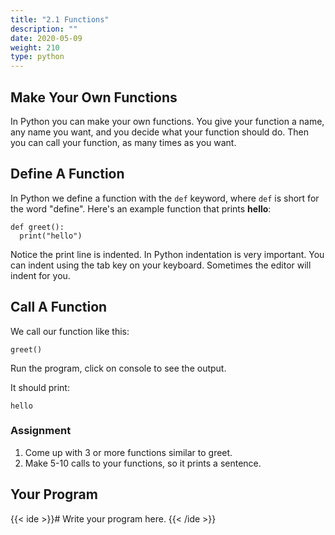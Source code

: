 ```yaml
---
title: "2.1 Functions"
description: ""
date: 2020-05-09
weight: 210
type: python
---
```


## Make Your Own Functions

In Python you can make your own functions. You give your function a name, any
name you want, and you decide what your function should do. Then you can call
your function, as many times as you want.

## Define A Function

In Python we define a function with the `def` keyword, where `def` is short for
the word "define". Here's an example function that prints **hello**:

```
def greet():
  print("hello")
```

Notice the print line is indented. In Python indentation is very important. You
can indent using the tab key on your keyboard. Sometimes the editor will indent
for you.

## Call A Function

We call our function like this:

```
greet()
```

Run the program, click on console to see the output.

It should print:

```
hello
```

### Assignment

1. Come up with 3 or more functions similar to greet.
2. Make 5-10 calls to your functions, so it prints a sentence. 

## Your Program

{{< ide >}}# Write your program here.
{{< /ide >}}

